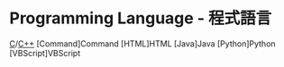 # Programming Language - 程式語言
[C](C)/[C++](C++)
[Command]Command
[HTML]HTML
[Java]Java
[Python]Python
[VBScript]VBScript
